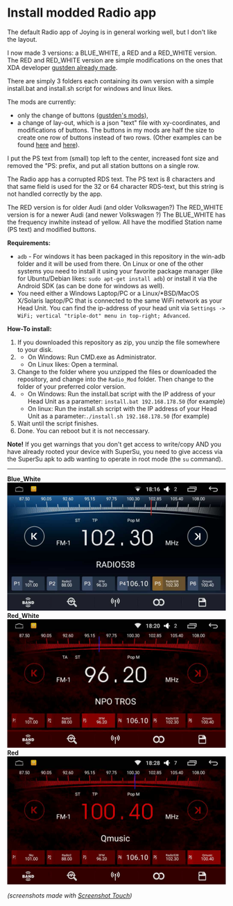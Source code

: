 # Install modded Radio app

The default Radio app of Joying is in general working well, but I don't like the layout.

I now made 3 versions: a BLUE\_WHITE, a RED and a RED\_WHITE version. The RED and RED\_WHITE version are simple modifications on the ones that XDA developer [gustden already made](https://forum.xda-developers.com/showpost.php?p=70367793&postcount=434).

There are simply 3 folders each containing its own version with a simple install.bat and install.sh script for windows and linux likes.

The mods are currently:
  * only the change of buttons ([gustden's mods](https://forum.xda-developers.com/showpost.php?p=70367793&postcount=434)),
  * a change of lay-out, which is a json "text" file with xy-coordinates, and modifications of buttons. The buttons in my mods are half the size to create one row of buttons instead of two rows. (Other examples can be found [here](http://4pda.ru/forum/index.php?showtopic=793304&st=1260#entry59675717) and [here](http://4pda.ru/forum/index.php?showtopic=793304&st=1240#entry59642168)).


I put the PS text from (small) top left to the center, increased font size and removed the "PS: prefix, and put all station buttons on a single row.

The Radio app has a corrupted RDS text. The PS text is 8 characters and that same field is used for the 32 or 64 character RDS-text, but this string is not handled correctly by the app. 

The RED version is for older Audi (and older Volkswagen?)
The RED_WHITE version is for a newer Audi (and newer Volkswagen ?)
The BLUE_WHITE has the frequency inwhite instead of yellow.
All have the modified Station name (PS text) and modified buttons.


**Requirements:**</br>
  * `adb` - For windows it has been packaged in this repository in the win-adb folder and it will be used from there. On Linux or one of the other systems you need to install it using your favorite package manager (like for Ubuntu/Debian likes: `sudo apt-get install adb`) or install it via the Android SDK (as can be done for windows as well).
  * You need either a Windows Laptop/PC or a Linux/\*BSD/MacOS X/Solaris laptop/PC that is connected to the same WiFi network as your Head Unit. You can find the ip-address of your head unit via `Settings -> WiFi; vertical "triple-dot" menu in top-right; Advanced`. 

**How-To install:**</br>
1. If you downloaded this repository as zip, you unzip the file somewhere to your disk.
2. 
    * On Windows: Run CMD.exe as Administrator. 
    * On Linux likes: Open a terminal.
3. Change to the folder where you unzipped the files or downloaded the repository, and change into the `Radio_Mod` folder. Then change to the folder of your preferred color version.
4. 
    * On Windows: Run the install.bat script with the IP address of your Head Unit as a parameter: `install.bat 192.168.178.50` (for example)
    * On linux: Run the install.sh script with the IP address of your Head Unit as a parameter:`./install.sh 192.168.178.50` (for example)
5. Wait until the script finishes.
6. Done. You can reboot but it is not neccessary.


**Note!**
If you get warnings that you don't get access to write/copy AND you have already rooted your device with SuperSu, you need to give access via the SuperSu apk to adb wanting to operate in root mode (the `su` command).

-------
**Blue_White**
![BLUE_WHITE](BLUE_WHITE/BLUE_WHITE.jpg "Blue_White version")
**Red_White**
![RED_WHITE](RED_WHITE/RED_WHITE.jpg "Red_White version")
**Red**
![RED](RED/RED.jpg "Red version")

*(screenshots made with [Screenshot Touch](https://play.google.com/store/apps/details?id=com.mdiwebma.screenshot))*
